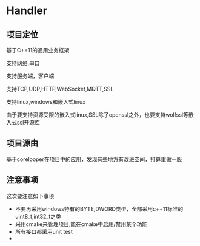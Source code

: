 # Handler

## 项目定位

基于C++11的通用业务框架

支持网络,串口

支持服务端，客户端

支持TCP,UDP,HTTP,WebSocket,MQTT,SSL

支持linux,windows和嵌入式linux

由于要支持资源受限的嵌入式linux,SSL除了openssl之外，也要支持wolfssl等嵌入式ssl开源库



## 项目源由

基于corelooper在项目中的应用，发现有些地方有改进空间，打算重做一版

## 注意事项

这次要注意如下事项

- 不要再采用windows特有的BYTE,DWORD类型，全部采用c++11标准的uint8_t,int32_t之类
- 采用cmake来管理项目,能在cmake中启用/禁用某个功能
- 所有接口都采用unit test
- 









